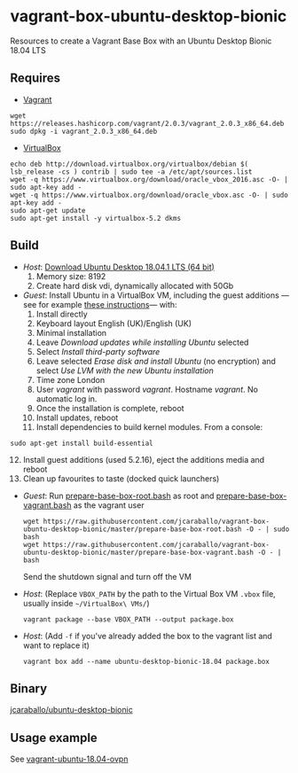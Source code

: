 # vagrant-box-ubuntu-desktop-bionic
Resources to create a Vagrant Base Box with an Ubuntu Desktop Bionic 18.04 LTS

## Requires

* [Vagrant](https://www.vagrantup.com/downloads.html)
```
wget https://releases.hashicorp.com/vagrant/2.0.3/vagrant_2.0.3_x86_64.deb
sudo dpkg -i vagrant_2.0.3_x86_64.deb
```

* [VirtualBox](https://www.virtualbox.org/wiki/Linux_Downloads)
```
echo deb http://download.virtualbox.org/virtualbox/debian $( lsb_release -cs ) contrib | sudo tee -a /etc/apt/sources.list
wget -q https://www.virtualbox.org/download/oracle_vbox_2016.asc -O- | sudo apt-key add -
wget -q https://www.virtualbox.org/download/oracle_vbox.asc -O- | sudo apt-key add -
sudo apt-get update
sudo apt-get install -y virtualbox-5.2 dkms
```

## Build
* _Host_: [Download Ubuntu Desktop 18.04.1 LTS (64 bit)](https://www.ubuntu.com/download/desktop)
  1. Memory size: 8192
  2. Create hard disk vdi, dynamically allocated with 50Gb
* _Guest_: Install Ubuntu in a VirtualBox VM, including the guest additions —see for example [these instructions](https://www.wikihow.com/Install-Ubuntu-on-VirtualBox)— with:
  1. Install directly
  2. Keyboard layout English (UK)/English (UK)  
  3. Minimal installation
  4. Leave _Download updates while installing Ubuntu_ selected
  5. Select _Install third-party software_
  6. Leave selected _Erase disk and install Ubuntu_ (no encryption) and select _Use LVM with the new Ubuntu installation_
  7. Time zone London
  8. User _vagrant_ with password _vagrant_. Hostname _vagrant_. No automatic log in.
  9. Once the installation is complete, reboot
  10. Install updates, reboot
  11. Install dependencies to build kernel modules. From a console:
```
sudo apt-get install build-essential
```
  12. Install guest additions (used 5.2.16), eject the additions media and reboot
  13. Clean up favourites to taste (docked quick launchers)

* _Guest_: Run [prepare-base-box-root.bash](prepare-base-box-root.bash) as root and [prepare-base-box-vagrant.bash](prepare-base-box-vagrant.bash) as the vagrant user
  ```
  wget https://raw.githubusercontent.com/jcaraballo/vagrant-box-ubuntu-desktop-bionic/master/prepare-base-box-root.bash -O - | sudo bash
  wget https://raw.githubusercontent.com/jcaraballo/vagrant-box-ubuntu-desktop-bionic/master/prepare-base-box-vagrant.bash -O - | bash
  ```
  Send the shutdown signal and turn off the VM

* _Host_:
  (Replace `VBOX_PATH` by the path to the Virtual Box VM `.vbox` file, usually inside `~/VirtualBox\ VMs/`)
  ```
  vagrant package --base VBOX_PATH --output package.box
  ```

* _Host_:
  (Add `-f` if you've already added the box to the vagrant list and want to
  replace it)
  ```
  vagrant box add --name ubuntu-desktop-bionic-18.04 package.box 
  ```


## Binary
[jcaraballo/ubuntu-desktop-bionic](https://app.vagrantup.com/jcaraballo/boxes/ubuntu-desktop-bionic)

## Usage example
See [vagrant-ubuntu-18.04-ovpn](https://github.com/jcaraballo/vagrant-ubuntu-18.04-ovpn)
